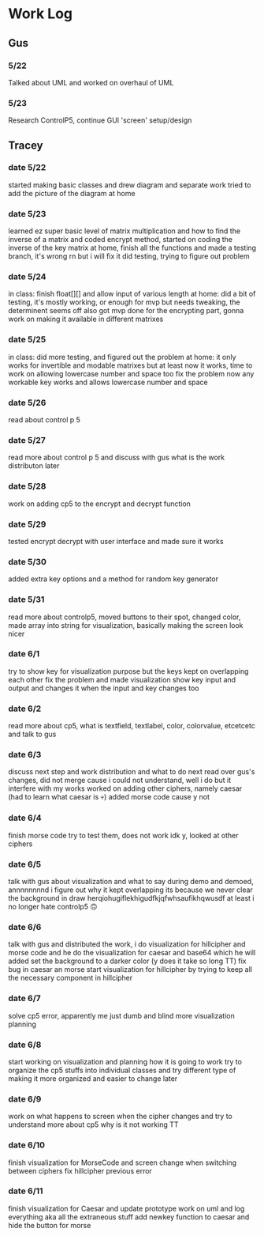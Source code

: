 # Work Log

## Gus

### 5/22

Talked about UML and worked on overhaul of UML

### 5/23

Research ControlP5, continue GUI 'screen' setup/design


## Tracey

### date 5/22

started making basic classes and drew diagram and separate work
tried to add the picture of the diagram at home

### date 5/23

learned ez super basic level of matrix multiplication and how to find the inverse of a matrix and coded encrypt method, started on coding the inverse of the key matrix
at home, finish all the functions and made a testing branch, it's wrong rn but i will fix it
did testing, trying to figure out problem

### date 5/24

in class: finish float[][] and allow input of various length
at home: did a bit of testing, it's mostly working, or enough for mvp but needs tweaking, the determinent seems off
also got mvp done for the encrypting part, gonna work on making it available in different matrixes

### date 5/25

in class: did more testing, and figured out the problem
at home: it only works for invertible and modable matrixes but at least now it works, time to work on allowing lowercase number and space too
fix the problem now any workable key works and allows lowercase number and space

### date 5/26

read about control p 5

### date 5/27

read more about control p 5 and discuss with gus what is the work distributon later

### date 5/28

work on adding cp5 to the encrypt and decrypt function

### date 5/29

tested encrypt decrypt with user interface and made sure it works

### date 5/30

added extra key options and a method for random key generator

### date 5/31

read more about controlp5, moved buttons to their spot, changed color, made array into string for visualization, basically making the screen look nicer

### date 6/1

try to show key for visualization purpose but the keys kept on overlapping each other
fix the problem and made visualization show key input and output and changes it when the input and key changes too

### date 6/2

read more about cp5, what is textfield, textlabel, color, colorvalue, etcetcetc and talk to gus

### date 6/3

discuss next step and work distribution and what to do next
read over gus's changes, did not merge cause i could not understand, well i do but it interfere with my works
worked on adding other ciphers, namely caesar (had to learn what caesar is 💀)
added morse code cause y not

### date 6/4

finish morse code
try to test them, does not work idk y, looked at other ciphers

### date 6/5

talk with gus about visualization and what to say during demo and demoed, annnnnnnnd i figure out why it kept overlapping its because we never clear the background in draw herqiohugiflekhigudfkjqfwhsaufikhqwusdf
at least i no longer hate controlp5 🙃

### date 6/6

talk with gus and distributed the work, i do visualization for hillcipher and morse code and he do the visualization for caesar and base64 which he will added
set the background to a darker color (y does it take so long TT)
fix bug in caesar an morse
start visualization for hillcipher by trying to keep all the necessary component in hillcipher

### date 6/7

solve cp5 error, apparently me just dumb and blind
more visualization planning

### date 6/8

start working on visualization and planning how it is going to work
try to organize the cp5 stuffs into individual classes and try different type of making it more organized and easier to change later

### date 6/9

work on what happens to screen when the cipher changes and try to understand more about cp5 why is it not working TT

### date 6/10

finish visualization for MorseCode and screen change when switching between ciphers
fix hillcipher previous error

### date 6/11

finish visualization for Caesar and update prototype work on uml and log everything aka all the extraneous stuff
add newkey function to caesar and hide the button for morse
